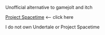 Unofficial alternative to gamejolt and itch

[Project Spacetime](https://gamejolt.com/games/outertale/643082) <-- click here

I do not own Undertale or Project Spacetime